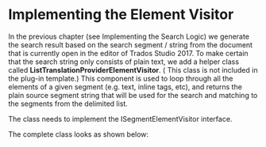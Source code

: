 Implementing the Element Visitor
====
In the previous chapter (see Implementing the Search Logic) we generate the search result based on the search segment / string from the document that is currently open in the editor of Trados Studio 2017. To make certain that the search string only consists of plain text, we add a helper class called **ListTranslationProviderElementVisitor**. ( This class is not included in the plug-in template.) This component is used to loop through all the elements of a given segment (e.g. text, inline tags, etc), and returns the plain source segment string that will be used for the search and matching to the segments from the delimited list.

The class needs to implement the ISegmentElementVisitor interface.

The complete class looks as shown below: